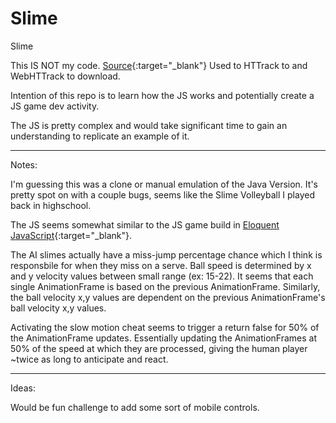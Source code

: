 # Slime
Slime

This IS NOT my code. 
[Source](https://cdn.rawgit.com/marler8997/SlimeJavascript/master/SlimeVolleyballLegacy.html){:target="_blank"}
Used to HTTrack to and WebHTTrack to download.

Intention of this repo is to learn how the JS works and potentially create a JS game dev activity.

The JS is pretty complex and would take significant time to gain an understanding to replicate an example of it.

---

Notes:

I'm guessing this was a clone or manual emulation of the Java Version. It's pretty spot on with a couple bugs, seems like the Slime Volleyball I played back in highschool.

The JS seems somewhat similar to the JS game build in [Eloquent JavaScript](https://eloquentjavascript.net/16_game.html){:target="_blank"}.

The AI slimes actually have a miss-jump percentage chance which I think is responsbile for when they miss on a serve.
Ball speed is determined by x and y velocity values between small range (ex: 15-22).
It seems that each single AnimationFrame is based on the previous AnimationFrame.
Similarly, the ball velocity x,y values are dependent on the previous AnimationFrame's ball velocity x,y values.

Activating the slow motion cheat seems to trigger a return false for 50% of the AnimationFrame updates.
Essentially updating the AnimationFrames at 50% of the speed at which they are processed, giving the human player ~twice as long to anticipate and react.

---

Ideas:

Would be fun challenge to add some sort of mobile controls.
